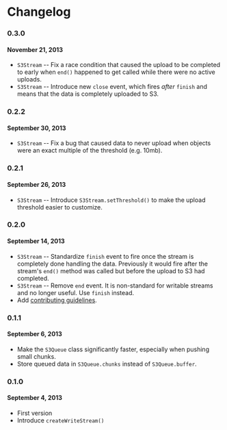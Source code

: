 # Changelog

### 0.3.0
#### November 21, 2013
* `S3Stream` -- Fix a race condition that caused the upload to be completed to early when `end()` happened to get called while there were no active uploads.
* `S3Stream` -- Introduce new `close` event, which fires *after* `finish` and means that the data is completely uploaded to S3.

### 0.2.2
#### September 30, 2013
* `S3Stream` -- Fix a bug that caused data to never upload when objects were an exact multiple of the threshold (e.g. 10mb).

### 0.2.1
#### September 26, 2013
* `S3Stream` -- Introduce `S3Stream.setThreshold()` to make the upload threshold easier to customize.

### 0.2.0
#### September 14, 2013
* `S3Stream` -- Standardize `finish` event to fire once the stream is completely done handling the data. Previously it would fire after the stream's `end()` method was called but before the upload to S3 had completed.
* `S3Stream` -- Remove `end` event. It is non-standard for writable streams and no longer useful. Use `finish` instead.
* Add [contributing guidelines](https://github.com/Obvious/canoe/blob/master/CONTRIBUTING.md).

### 0.1.1
#### September 6, 2013
* Make the `S3Queue` class significantly faster, especially when pushing small chunks.
* Store queued data in `S3Queue.chunks` instead of `S3Queue.buffer`.

### 0.1.0
#### September 4, 2013
* First version
* Introduce `createWriteStream()`
